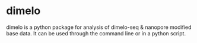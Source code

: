 # dimelo
dimelo is a python package for analysis of dimelo-seq &amp; nanopore modified base data.
It can be used through the command line or in a python script.